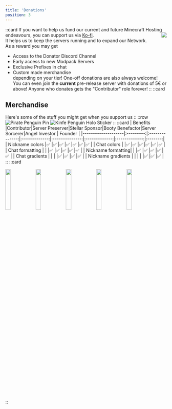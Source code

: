 ```yaml
---
title: 'Donations'
position: 3
---
```

::card
If you want to help us fund our current and future Minecraft Hosting endeavours, you can support us via <a href='https://ko-fi.com/penguinnetwork'  target="_blank">Ko-fi</a>.
<img style="float: right;" src="/img/docs/prefixes.png">  
It helps us to keep the servers running and to expand our Network.  
As a reward you may get
- Access to the Donator Discord Channel
- Early access to new Modpack Servers
- Exclusive Prefixes in chat
- Custom made merchandise  
depending on your tier!
One-off donations are also always welcome! You can even join the **current** pre-release server with donations of 5€ or above!
Anyone who donates gets the "Contributor" role forever!
::
::card
## Merchandise
Here's some of the stuff you might get when you support us
::
::row
![Pirate Penguin Pin](/img/docs/pirate-pin.jpg "This little fella is coming for your booty")
![Kinfe Penguin Holo Sticker](/img/docs/knife-holo-sticker.jpg "Ooooooo shiny!")
::
::card
| Benefits           |Contributor|Server Preserver|Stellar Sponsor|Booty Benefactor|Server Sorcerer|Angel Investor | Founder |
|--------------------|:---------:|:--------------:|:-------------:|:--------------:|:-------------:|:-------------:|:-------:|
| Nickname colors    |✅         |✅             |✅              |✅             |✅             |✅             |✅      |
| Chat colors        |           |✅             |✅              |✅             |✅             |✅             |✅      |
| Chat formatting    |           |               |✅              |✅             |✅             |✅             |✅      |
| Nickname formatting|           |               |✅              |✅             |✅             |✅             |✅      |
| Chat gradients     |           |               |                |✅             |✅              |✅             |✅     |
| Nickname gradients |           |               |                |               |✅              |✅             |✅     |
::
::card
<p class="flex flex-wrap justify-center justify-between gap-4">
<img style="width: 18%;" src="/img/docs/tiers/preserver.png">  
<img style="width: 18%;" src="/img/docs/tiers/sponsor.png">  
<img style="width: 18%;" src="/img/docs/tiers/booty.png">
<img style="width: 18%;" src="/img/docs/tiers/sorcerer.png">  
<img style="width: 18%;" src="/img/docs/tiers/angel.png">   
</p>
::